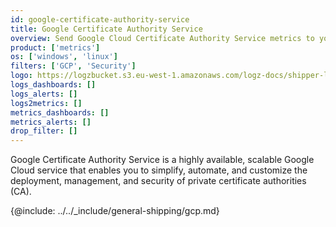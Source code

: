 ```yaml
---
id: google-certificate-authority-service
title: Google Certificate Authority Service
overview: Send Google Cloud Certificate Authority Service metrics to your Logz.io account.
product: ['metrics']
os: ['windows', 'linux']
filters: ['GCP', 'Security']
logo: https://logzbucket.s3.eu-west-1.amazonaws.com/logz-docs/shipper-logos/certmanager.png
logs_dashboards: []
logs_alerts: []
logs2metrics: []
metrics_dashboards: []
metrics_alerts: []
drop_filter: []
---
```


Google Certificate Authority Service is a highly available, scalable Google Cloud service that enables you to simplify, automate, and customize the deployment, management, and security of private certificate authorities (CA).

{@include: ../../_include/general-shipping/gcp.md}  